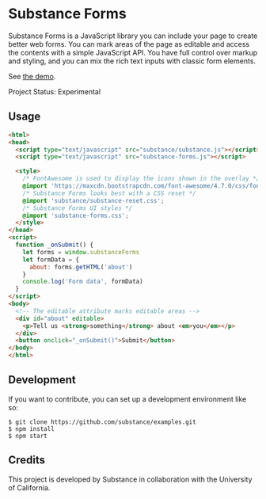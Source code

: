 # Substance Forms

Substance Forms is a JavaScript library you can include your page to create
better web forms. You can mark areas of the page as editable and access
the contents with a simple JavaScript API. You have full control over markup
and styling, and you can mix the rich text inputs with classic form elements.

See [the demo](http://substance.io/forms).

Project Status: Experimental

## Usage

```html
<html>
<head>
  <script type="text/javascript" src="substance/substance.js"></script>
  <script type="text/javascript" src="substance-forms.js"></script>

  <style>
    /* FontAwesome is used to display the icons shown in the overlay */
    @import 'https://maxcdn.bootstrapcdn.com/font-awesome/4.7.0/css/font-awesome.min.css';
    /* Substance Forms looks best with a CSS reset */
    @import 'substance/substance-reset.css';
    /* Substance Forms UI styles */
    @import 'substance-forms.css';
  </style>
</head>
<script>
  function _onSubmit() {
    let forms = window.substanceForms
    let formData = {
      about: forms.getHTML('about')
    }
    console.log('Form data', formData)
  }
</script>
<body>
  <!-- The editable attribute marks editable areas -->
  <div id="about" editable>
    <p>Tell us <strong>something</strong> about <em>you</em></p>
  </div>
  <button onclick="_onSubmit()">Submit</button>
</body>
</html>
```

## Development

If you want to contribute, you can set up a development environment like so:

```
$ git clone https://github.com/substance/examples.git
$ npm install
$ npm start
```

## Credits

This project is developed by Substance in collaboration with the University of California.
